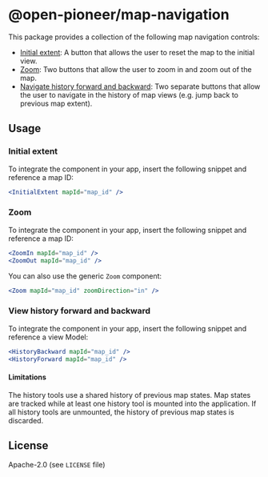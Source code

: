 # @open-pioneer/map-navigation

This package provides a collection of the following map navigation controls:

- [Initial extent](#initial-extent): A button that allows the user to reset the map to the initial view.
- [Zoom](#zoom): Two buttons that allow the user to zoom in and zoom out of the map.
- [Navigate history forward and backward](#navigate-history-forward-and-backward): Two separate buttons that allow the user to navigate in the history of map views (e.g. jump back to previous map extent).

## Usage

### Initial extent

To integrate the component in your app, insert the following snippet and reference a map ID:

```jsx
<InitialExtent mapId="map_id" />
```

### Zoom

To integrate the component in your app, insert the following snippet and reference a map ID:

```jsx
<ZoomIn mapId="map_id" />
<ZoomOut mapId="map_id" />
```

You can also use the generic `Zoom` component:

```jsx
<Zoom mapId="map_id" zoomDirection="in" />
```

### View history forward and backward

To integrate the component in your app, insert the following snippet and reference a view Model:

```jsx
<HistoryBackward mapId="map_id" />
<HistoryForward mapId="map_id" />
```

#### Limitations

The history tools use a shared history of previous map states.
Map states are tracked while at least one history tool is mounted into the application.
If all history tools are unmounted, the history of previous map states is discarded.

## License

Apache-2.0 (see `LICENSE` file)
